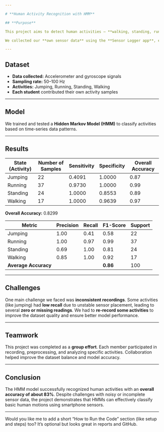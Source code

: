 ```yaml
---

# **Human Activity Recognition with HMM**

## **Purpose**

This project aims to detect human activities — **walking, standing, running, and jumping** — using data collected from smartphone **accelerometer** and **gyroscope** sensors. The model uses a **Hidden Markov Model (HMM)** to classify activities based on motion signals.

We collected our **own sensor data** using the **Sensor Logger app**, ensuring each activity was recorded under realistic conditions.

---
```


## **Dataset**

* **Data collected:** Accelerometer and gyroscope signals
* **Sampling rate:** 50–100 Hz
* **Activities:** Jumping, Running, Standing, Walking
* **Each student** contributed their own activity samples

---

## **Model**

We trained and tested a **Hidden Markov Model (HMM)** to classify activities based on time-series data patterns.

---

## **Results**

| State (Activity) | Number of Samples | Sensitivity | Specificity | Overall Accuracy |
| ---------------- | ----------------- | ----------- | ----------- | ---------------- |
| Jumping          | 22                | 0.4091      | 1.0000      | 0.87             |
| Running          | 37                | 0.9730      | 1.0000      | 0.99             |
| Standing         | 24                | 1.0000      | 0.8553      | 0.89             |
| Walking          | 17                | 1.0000      | 0.9639      | 0.97             |

**Overall Accuracy:** 0.8299

| Metric               | Precision | Recall | F1-Score | Support |
| -------------------- | --------- | ------ | -------- | ------- |
| Jumping              | 1.00      | 0.41   | 0.58     | 22      |
| Running              | 1.00      | 0.97   | 0.99     | 37      |
| Standing             | 0.69      | 1.00   | 0.81     | 24      |
| Walking              | 0.85      | 1.00   | 0.92     | 17      |
| **Average Accuracy** |           |        | **0.86** | 100     |

---

## **Challenges**

One main challenge we faced was **inconsistent recordings**. Some activities (like jumping) had **low recall** due to unstable sensor placement, leading to several **zero or missing readings**.
We had to **re-record some activities** to improve the dataset quality and ensure better model performance.

---

## **Teamwork**

This project was completed as a **group effort**. Each member participated in recording, preprocessing, and analyzing specific activities.
Collaboration helped improve the dataset balance and model accuracy.

---

## **Conclusion**

The HMM model successfully recognized human activities with an **overall accuracy of about 83%**. Despite challenges with noisy or incomplete sensor data, the project demonstrates that HMMs can effectively classify basic human motions using smartphone sensors.

---


Would you like me to add a short “How to Run the Code” section (like setup and steps) too? It’s optional but looks great in reports and GitHub.

